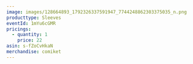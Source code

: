 ```yaml
---
image: images/128664893_1792326337591947_7744248862303375035_n.png
producttype: Sleeves
eventId: 1mYu6cGMR
pricings:
  - quantity: 1
    price: 22
asin: s-fZoCvHkaN
merchandise: comiket
---
```

